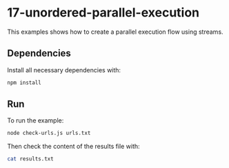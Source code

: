 # 17-unordered-parallel-execution

This examples shows how to create a parallel execution flow using streams.


## Dependencies

Install all necessary dependencies with:

```bash
npm install
```


## Run

To run the example:

```bash
node check-urls.js urls.txt
```

Then check the content of the results file with:

```bash
cat results.txt
```
